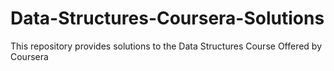 # Data-Structures-Coursera-Solutions
This repository provides solutions to the Data Structures Course Offered by Coursera
